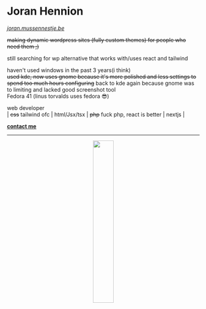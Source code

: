 # Joran Hennion
_[joran.mussennestje.be](https://joran.mussennestje.be/)_ <br />

~~making dynamic wordpress sites (fully custom themes) for people who need them ;)~~ <br />

still searching for wp alternative that works with/uses react and tailwind <br />

haven't used windows in the past 3 years(i think) <br />
~~used kde, now uses gnome because it's more polished and less settings to spend too much hours configuring~~ back to kde again because gnome was to limiting and lacked good screenshot tool <br />
Fedora 41 (linus torvalds uses fedora 😎) <br />

web developer<br />
| ~~css~~ tailwind ofc | html/Jsx/tsx | ~~php~~ fuck php, react is better | nextjs |<br />

**[contact me](mailto:joranhennion@duck.com?subject=[GitHub]%20Source:%20profile%20readme)**
___
<p align="center" width="100%">
    <img width="33%" src="https://github-readme-stats.vercel.app/api/top-langs/?username=jojommeke&layout=compact&bg_color=0a0e12&text_color=ffffff&title_color=ffffff"> 
</p>

